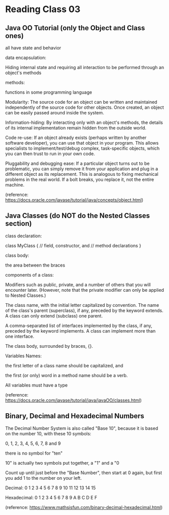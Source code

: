 # Reading Class 03

## Java OO Tutorial (only the Object and Class ones)

all have state and behavior

data encapsulation:

Hiding internal state and requiring all interaction to be performed through an object's methods

methods:

functions in some programming language

Modularity: The source code for an object can be written and maintained independently of the source code for other objects. Once created, an object can be easily passed around inside the system.

Information-hiding: By interacting only with an object's methods, the details of its internal implementation remain hidden from the outside world.

Code re-use: If an object already exists (perhaps written by another software developer), you can use that object in your program. This allows specialists to implement/test/debug complex, task-specific objects, which you can then trust to run in your own code.

Pluggability and debugging ease: If a particular object turns out to be problematic, you can simply remove it from your application and plug in a different object as its replacement. This is analogous to fixing mechanical problems in the real world. If a bolt breaks, you replace it, not the entire machine.

(reference: https://docs.oracle.com/javase/tutorial/java/concepts/object.html)

## Java Classes (do NOT do the Nested Classes section)

class declaration:

class MyClass {
    // field, constructor, and 
    // method declarations
}

class body:

the area between the braces

components of a class:

Modifiers such as public, private, and a number of others that you will encounter later. (However, note that the private modifier can only be applied to Nested Classes.)

The class name, with the initial letter capitalized by convention.
The name of the class's parent (superclass), if any, preceded by the keyword extends. A class can only extend (subclass) one parent.

A comma-separated list of interfaces implemented by the class, if any, preceded by the keyword implements. A class can implement more than one interface.

The class body, surrounded by braces, {}.

Variables Names:

the first letter of a class name should be capitalized, and

the first (or only) word in a method name should be a verb.

All variables must have a type

(reference: https://docs.oracle.com/javase/tutorial/java/javaOO/classes.html)

## Binary, Decimal and Hexadecimal Numbers

The Decimal Number System is also called "Base 10", because it is based on the number 10, with these 10 symbols:

0, 1, 2, 3, 4, 5, 6, 7, 8 and 9

there is no symbol for "ten"

10" is actually two symbols put together, a "1" and a "0

Count up until just before the "Base Number", then start at 0 again, but first you add 1 to the number on your left.

Decimal:	0	1	2	3	4	5	6	7	8	9	10	11	12	13	14	15

Hexadecimal:	0	1	2	3	4	5	6	7	8	9	A	B	C	D	E	F


(reference: https://www.mathsisfun.com/binary-decimal-hexadecimal.html)
